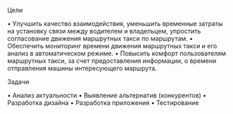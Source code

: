 Цели

•	Улучшить качество взаимодействия, уменьшить временные затраты на установку связи между водителем и владельцем, упростить согласование движения маршрутных такси по маршрутам.
•	Обеспечить мониторинг времени движения маршрутных такси и его анализ в автоматическом режиме.
•	Повысить комфорт пользователям маршрутных такси, за счет предоставления информации, о времени отправления машины интересующего маршрута.

Задачи

•	Анализ актуальности
•	Выявление альтернатив (конкурентов)
•	Разработка дизайна
•	Разработка приложения
•	Тестирование